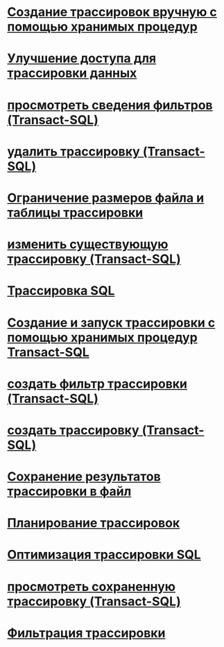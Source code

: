 # [Создание трассировок вручную с помощью хранимых процедур](create-manual-traces-using-stored-procedures.md)
# [Улучшение доступа для трассировки данных](improve-access-to-trace-data.md)
# [просмотреть сведения фильтров (Transact-SQL)](view-filter-information-transact-sql.md)
# [удалить трассировку (Transact-SQL)](delete-a-trace-transact-sql.md)
# [Ограничение размеров файла и таблицы трассировки](limit-trace-file-and-table-sizes.md)
# [изменить существующую трассировку (Transact-SQL)](modify-an-existing-trace-transact-sql.md)
# [Трассировка SQL](sql-trace.md)
# [Создание и запуск трассировки с помощью хранимых процедур Transact-SQL](create-and-run-traces-using-transact-sql-stored-procedures.md)
# [создать фильтр трассировки (Transact-SQL)](set-a-trace-filter-transact-sql.md)
# [создать трассировку (Transact-SQL)](create-a-trace-transact-sql.md)
# [Сохранение результатов трассировки в файл](save-trace-results-to-a-file.md)
# [Планирование трассировок](schedule-traces.md)
# [Оптимизация трассировки SQL](optimize-sql-trace.md)
# [просмотреть сохраненную трассировку (Transact-SQL)](view-a-saved-trace-transact-sql.md)
# [Фильтрация трассировки](filter-a-trace.md)
